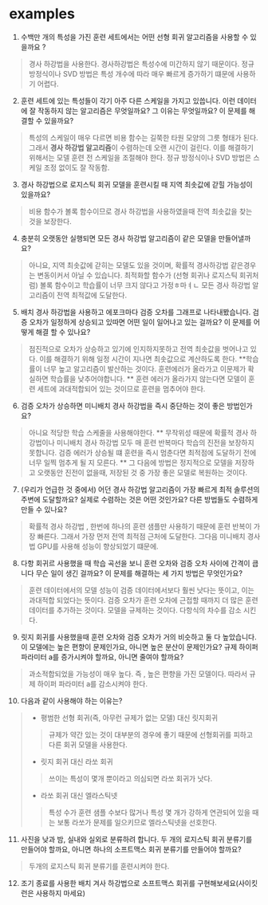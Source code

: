 examples
================
1. 수백만 개의 특성을 가진 훈련 세트에서는 어떤 선형 회귀 알고리즘을 사용할 수 있을까요 ?
> 경사 하강법을 사용한다. 경사하강법은 특성수에 미간하지 않기 때문이다.
> 정규 방정식이나 SVD 방법은 특성 개수에 따라 매우 빠르게 증가하기 떄문에 사용하기 어렵다.
2. 훈련 세트에 있는 특성들이 각기 아주 다른 스케일을 가지고 있씁니다. 이런 데이터에 잘 작동하지 않는 알고리즘은 무엇일까요? 그 이유는 무엇일까요? 이 문제를 해결할 수 있을까요?
> 특성의 스케일이 매우 다르면 비용 함수는 길쭉한 타원 모양의 그릇 형태가 된다. 그래서 **경사 하강법 알고리즘**이 수렴하는데 오랜 시간이 걸린다.
> 이를 해결하기 위해서는 모델 훈련 전 스케일을 조절해야 한다. 
> 정규 방정식이나 SVD 방법은 스케일 조정 없이도 잘 작동함.
3. 경사 하강법으로 로지스틱 회귀 모델을 훈련시킬 때 지역 최솟값에 갇힐 가능성이 있을까요?
> 비용 함수가 볼록 함수이므로 경사 하강법을 사용하였을때 전역 최솟값을 찾는 것을 보장한다.
4. 충분히 오랫동안 실행되면 모든 경사 하강법 알고리즘이 같은 모델을 만들어낼까요? 
> 아니요, 지역 최솟값에 갇히는 모델도 있을 것이며, 확률적 경사하강법 같은경우는 변동이커서 아닐 수 있습니다.
> 최적화할 함수가 (선형 회귀나 로지스틱 회귀처럼) 볼록 함수이고 학습률이 너무 크지 않다고 가정ㅎ마ㅕㄴ 모든 경사 하강법 알고리즘이 전역 최적값에 도달한다. 
5. 배치 경사 하강법을 사용하고 에포크마다 검증 오차를 그래프로 나타내봤습니다. 검증 오차가 일정하게 상승되고 있따면 어떤 일이 일어나고 있는 걸까요? 이 문제를 어떻게 해결 할 수 있나요?
> 점진적으로 오차가 상승하고 있기에 인지하지못하고 전역 최솟값을 벗어나고 있다. 
> 이를 해결하기 위해 일정 시간이 지나면 최솟값으로 계산하도록 한다.
> **학습률이 너무 높고 알고리즘이 발산하는 것이다. 훈련에러가 올라가고 이문제가 확실하면 학습률을 낮추어야합니다. 
> ** 훈련 에러가 올라가지 않는다면 모델이 훈련 세트에 과대적합되어 있는 것이므로 훈련을 멈추어야 한다.
6. 검증 오차가 상승하면 미니배치 경사 하강법을 즉시 중단하는 것이 좋은 방법인가요?
> 아니요 적당한 학습 스케줄을 사용해야한다.
> ** 무작위성 때문에 확률적 경사 하강법이나 미니배치 경사 하강법 모두 매 훈련 반복마다 학습의 진전을 보장하지 못합니다. 검증 에러가 상승될 떄 훈련을 즉시 멈춘다면 최적점에 도달하기 전에 너무 일찍 멈추게 될 지 모른다.
> ** 그 다음에 방법은 정지적으로 모델을 저장하고 오랫동안 진전이 없을때, 저장된 것 중 가장 좋은 모델로 복원하는 것이다.
7. (우리가 언급한 것 중에서) 어던 경사 하강법 알고리즘이 가장 빠르게 최적 솔루션의 주변에 도달할까요? 실제로 수렴하는 것은 어떤 것인가요? 다른 방법들도 수렴하게 만들 수 있나요?
> 확률적 경사 하강법 , 한번에 하나의 훈련 샘플만 사용하기 때문에 훈련 반복이 가장 빠른다. 그래서 가장 먼저 전역 최적점 근처에 도달한다.
> 그다음 미니배치 경사법 GPU를 사용해 성능이 향상되었기 떄문에.
8. 다항 회귀르 사용했을 때 학습 곡선을 보니 훈련 오차와 검증 오차 사이에 간격이 큽니다 무슨 일이 생긴 걸까요? 이 문제를 해결하는 세 가지 방법은 무엇인가요?
> 훈련 데이터에서의 모델 성능이 검증 데이터에서보다 훨씬 낫다는 뜻이고, 이는 과대적합 되었다는 뜻이다.
> 검증 오차가 훈련 오차에 근접할 때까지 더 많은 훈련 데이터를 추가하는 것이다.
> 모델을 규제하는 것이다.
> 다항식의 차수를 감소 시킨다.
9. 릿지 회귀를 사용했을때 훈련 오차와 검증 오차가 거의 비슷하고 둘 다 높았습니다. 이 모델에는 높은 편향이 문제인가요, 아니면 높은 분산이 문제인가요? 규제 하이퍼파라미터 a를 증가시켜야 할까요, 아니면 줄여야 할까요?
> 과소적합되었을 가능성이 매우 높다. 즉 , 높은 편향을 가진 모델이다. 따라서 규제 하이퍼 파라미터 a를 감소시켜야 한다.
10. 다음과 같이 사용해야 하는 이유는?
>+ 평범한 선형 회귀(즉, 아무런 규제가 없는 모델) 대신 릿지회귀
> > 규제가 약간 있는 것이 대부분의 경우에 좋기 때문에 선형회귀를 피하고 다른 회귀 모델을 사용한다.
>+ 릿지 회귀 대신 라쏘 회귀
> > 쓰이는 특성이 몇개 뿐이라고 의심되면 라쏘 회귀가 낫다.
>+ 라쏘 회귀 대신 엘라스틱넷
> > 특성 수가 훈련 샘플 수보다 많거나 특성 몇 개가 강하게 연관되어 있을 때는 보통 라쏘가 문제를 일으키므로 엘라스틱넷을 선호한다.
11. 사진을 낮과 밤, 실내와 실외로 분류하려 합니다. 두 개의 로지스틱 회귀 분류기를 만들어야 할까요, 아니면 하나의 소프트맥스 회귀 분류기를 만들어야 할까요?
> 두개의 로지스틱 회귀 분류기를 훈련시켜야 한다.
12. 조기 종료를 사용한 배치 겨사 하강법으로 소프트맥스 회귀를 구현해보세요(사이킷런은 사용하지 마세요)